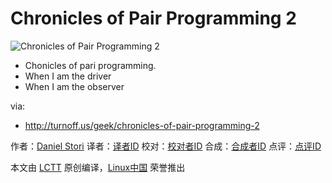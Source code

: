 Chronicles of Pair Programming 2
===============

![Chronicles of Pair Programming 2](http://turnoff.us/image/en/chronicles-of-pair-programming-2.png)

- Chonicles of pari programming.
- When I am the driver
- When I am the observer

via:
 - http://turnoff.us/geek/chronicles-of-pair-programming-2

作者：[Daniel Stori][a]
译者：[译者ID](https://github.com/译者ID)
校对：[校对者ID](https://github.com/校对者ID)
合成：[合成者ID](https://github.com/合成者ID)
点评：[点评ID](https://github.com/点评者ID)

本文由 [LCTT](https://github.com/LCTT/TranslateProject) 原创编译，[Linux中国](https://linux.cn/) 荣誉推出

[a]:http://turnoff.us/about/
